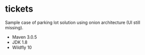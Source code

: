 # tickets
Sample case of parking lot solution using onion architecture (UI still missing).

* Maven 3.0.5
* JDK 1.8
* Wildfly 10
